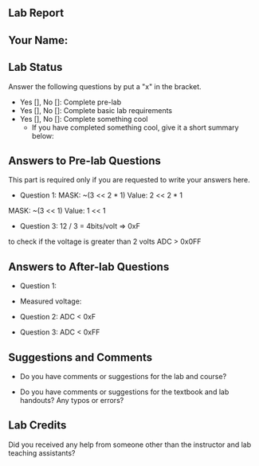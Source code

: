 ##  Lab Report ##

Your Name: 
-----------


Lab Status
-------
Answer the following questions by put a "x" in the bracket.
- Yes [], No []: Complete pre-lab
- Yes [], No []: Complete basic lab requirements
- Yes [], No []: Complete something cool
  - If you have completed something cool, give it a short summary below: 


Answers to Pre-lab Questions
-------
This part is required only if you are requested to write your answers here. 

* Question 1:
MASK: ~(3 << 2 * 1)
Value:  2 << 2 * 1

MASK:  ~(3 << 1)
Value:   1 << 1

* Question 3:
12 / 3 = 4bits/volt => 0xF

to check if the voltage is greater than 2 volts ADC > 0x0FF 

Answers to After-lab Questions
-------

* Question 1:
 - Measured voltage: 

* Question 2:
ADC < 0xF

* Question 3:
ADC < 0xFF

Suggestions and Comments
-------

* Do you have comments or suggestions for the lab and course?


* Do you have comments or suggestions for the textbook and lab handouts? Any typos or errors?



Lab Credits
-------
Did you received any help from someone other than the instructor and lab teaching assistants?
